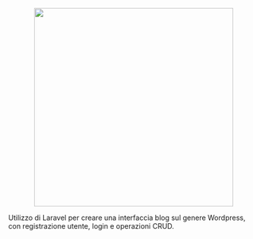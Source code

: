 <p align="center"><img src="https://res.cloudinary.com/dtfbvvkyp/image/upload/v1566331377/laravel-logolockup-cmyk-red.svg" width="400"></p>

Utilizzo di Laravel per creare una interfaccia blog sul genere Wordpress, con registrazione utente, login e operazioni CRUD. 
